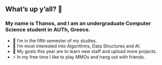 ## What’s up y’all? 👋

### My name is Thanos, and I am an undergraduate Computer Science student in AUTh, Greece.

- 🔭 I’m in the fifth semester of my studies.
- 🌱 I’m most interested into Algorithms, Data Structures and AI. 
- 🥅 My goals this year are to learn new staff and upload more projects.
- ⚡ In my free time I like to play MMOs and hang out with friends.



